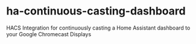 # ha-continuous-casting-dashboard
HACS Integration for continuously casting a Home Assistant dashboard to your Google Chromecast Displays
